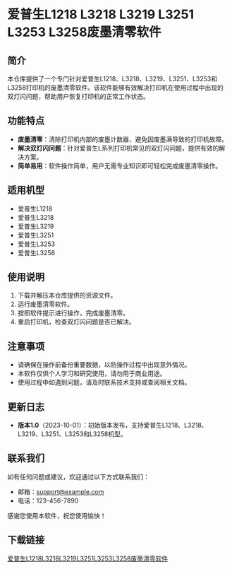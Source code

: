 # 爱普生L1218 L3218 L3219 L3251 L3253 L3258废墨清零软件

## 简介
本仓库提供了一个专门针对爱普生L1218、L3218、L3219、L3251、L3253和L3258打印机的废墨清零软件。该软件能够有效解决打印机在使用过程中出现的双灯闪问题，帮助用户恢复打印机的正常工作状态。

## 功能特点
- **废墨清零**：清除打印机内部的废墨计数器，避免因废墨满导致的打印机故障。
- **解决双灯闪问题**：针对爱普生L系列打印机常见的双灯闪问题，提供有效的解决方案。
- **简单易用**：软件操作简单，用户无需专业知识即可轻松完成废墨清零操作。

## 适用机型
- 爱普生L1218
- 爱普生L3218
- 爱普生L3219
- 爱普生L3251
- 爱普生L3253
- 爱普生L3258

## 使用说明
1. 下载并解压本仓库提供的资源文件。
2. 运行废墨清零软件。
3. 按照软件提示进行操作，完成废墨清零。
4. 重启打印机，检查双灯闪问题是否已解决。

## 注意事项
- 请确保在操作前备份重要数据，以防操作过程中出现意外情况。
- 本软件仅供个人学习和研究使用，请勿用于商业用途。
- 使用过程中如遇到问题，请及时联系技术支持或查阅相关文档。

## 更新日志
- **版本1.0**（2023-10-01）：初始版本发布，支持爱普生L1218、L3218、L3219、L3251、L3253和L3258机型。

## 联系我们
如有任何问题或建议，欢迎通过以下方式联系我们：
- 邮箱：support@example.com
- 电话：123-456-7890

感谢您使用本软件，祝您使用愉快！

## 下载链接

[爱普生L1218L3218L3219L3251L3253L3258废墨清零软件](https://pan.quark.cn/s/d6ccfa2c4147)
